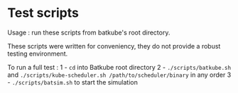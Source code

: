 # Test scripts

Usage : run these scripts from batkube's root directory.

These scripts were written for conveniency, they do not provide a robust testing environment.

To run a full test : 
1 - `cd` into Batkube root directory
2 - `./scripts/batkube.sh` and `./scripts/kube-scheduler.sh /path/to/scheduler/binary` in any order
3 - `./scripts/batsim.sh` to start the simulation
